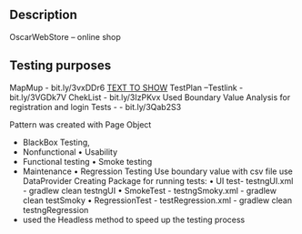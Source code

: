 ## Description
OscarWebStore – online shop


## Testing purposes
MapMup - bit.ly/3vxDDr6 [TEXT TO SHOW](https://drive.google.com/drive/u/0/folders/1pPzM9JAmvl_LC7h4RV5ptxIn0TjS0eKj)
TestPlan –Testlink - bit.ly/3VGDk7V
ChekList - bit.ly/3IzPKvx
Used Boundary Value Analysis  for registration and login Tests - - bit.ly/3Qab2S3

Pattern was created with Page Object
- BlackBox Testing,
- Nonfunctional
  • Usability
- Functional testing
  • Smoke testing
- Maintenance
  • Regression Testing
Use boundary value with csv file use DataProvider
Creating Package for running tests:
  • UI test- testngUI.xml  - gradlew clean testngUI
  • SmokeTest - testngSmoky.xml  - gradlew clean testSmoky
  • RegressionTest - testRegression.xml - gradlew clean testngRegression
- used the Headless method to speed up the testing process
